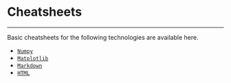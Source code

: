 # Cheatsheets
---

Basic cheatsheets for the following technologies are available here.
- [`Numpy`](Numpy_tejas.ipynb)
- [`Matplotlib`](Matplotlib_tejas.ipynb)
- [`Markdown`](Markdown_tejas.md)
- [`HTML`](HTML_tejas.html)
